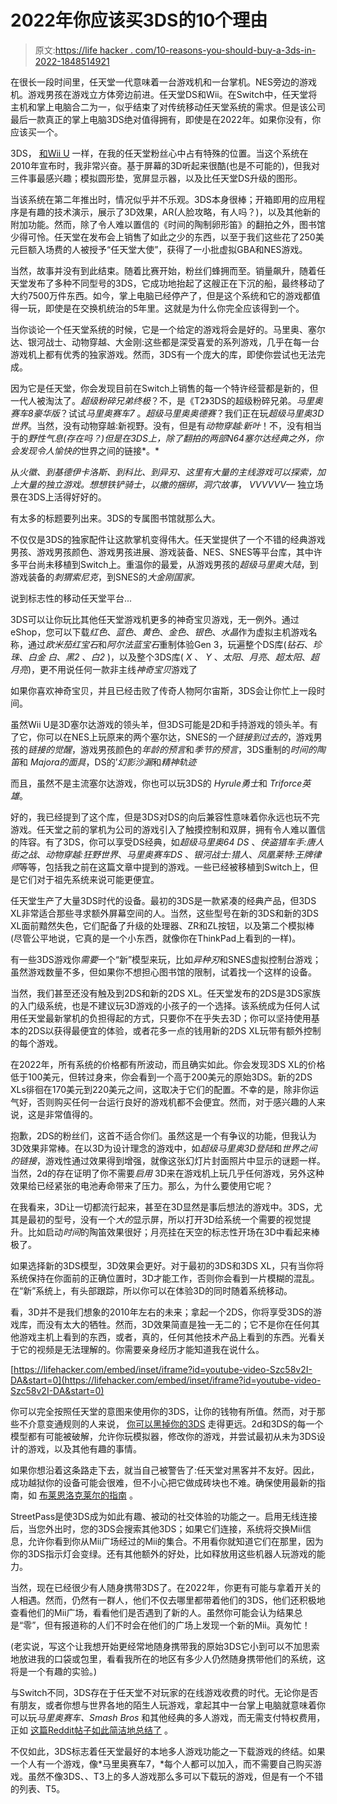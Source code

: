 # 2022年你应该买3DS的10个理由

> 原文:[https://life hacker . com/10-reasons-you-should-buy-a-3ds-in-2022-1848514921](https://lifehacker.com/10-reasons-you-should-buy-a-3ds-in-2022-1848514921)

在很长一段时间里，任天堂一代意味着一台游戏机和一台掌机。NES旁边的游戏机。游戏男孩在游戏立方体旁边前进。任天堂DS和Wii。在Switch中，任天堂将主机和掌上电脑合二为一，似乎结束了对传统移动任天堂系统的需求。但是该公司最后一款真正的掌上电脑3DS绝对值得拥有，即使是在2022年。如果你没有，你应该买一个。

3DS， [和Wii U](https://lifehacker.com/12-reasons-you-should-buy-a-wii-u-in-2022-1848386769) 一样，在我的任天堂粉丝心中占有特殊的位置。当这个系统在2010年宣布时，我非常兴奋。基于屏幕的3D听起来很酷(也是不可能的)，但我对三件事最感兴趣；模拟圆形垫，宽屏显示器，以及比任天堂DS升级的图形。

当该系统在第二年推出时，情况似乎并不乐观。3DS本身很棒；开箱即用的应用程序是有趣的技术演示，展示了3D效果，AR(人脸攻略，有人吗？)，以及其他新的附加功能。然而，除了令人难以置信的《时间的陶制卵形笛》的翻拍之外，图书馆少得可怜。任天堂在发布会上销售了如此之少的东西，以至于我们这些花了250美元巨额入场费的人被授予“任天堂大使”，获得了一小批虚拟GBA和NES游戏。

当然，故事并没有到此结束。随着比赛开始，粉丝们蜂拥而至。销量飙升，随着任天堂发布了多种不同型号的3DS，它成功地抬起了这艘正在下沉的船，最终移动了大约7500万件东西。如今，掌上电脑已经停产了，但是这个系统和它的游戏都值得一玩，即使是在交换机统治的5年里。这就是为什么你完全应该得到一个。

当你谈论一个任天堂系统的时候，它是一个给定的游戏将会是好的。马里奥、塞尔达、银河战士、动物穿越、大金刚:这些都是深受喜爱的系列游戏，几乎在每一台游戏机上都有优秀的独家游戏。然而，3DS有一个庞大的库，即使你尝试也无法完成。

因为它是任天堂，你会发现目前在Switch上销售的每一个特许经营都是新的，但一代人被淘汰了。*超级粉碎兄弟终极*？不，是《T2》3DS的超级粉碎兄弟。*马里奥赛车8豪华版*？试试*马里奥赛车7* 。*超级马里奥奥德赛*？我们正在玩*超级马里奥3D世界*。当然，没有动物穿越:新视野。没有，但是有*动物穿越:新叶*！不，没有相当于的*野性气息(存在吗？)但是在3DS上，除了翻拍的两部N64塞尔达经典之外，你会发现令人愉快的*世界之间的链接*。*

从*火徽、*到*基德伊卡洛斯、*到*科比、*到*异刃、*这里有大量的主线游戏可以探索，加上大量的独立游戏。想想*铁铲骑士*，*以撒的捆绑*，*洞穴故事*， *VVVVVV—* 独立场景在3DS上活得好好的。

有太多的标题要列出来。3DS的专属图书馆就那么大。

不仅仅是3DS的独家配件让这款掌机变得伟大。任天堂提供了一个不错的经典游戏男孩、游戏男孩颜色、游戏男孩进展、游戏装备、NES、SNES等平台库，其中许多平台尚未移植到Switch上。重温你的最爱，从游戏男孩的*超级马里奥大陆*，到游戏装备的*刺猬索尼克*，到SNES的*大金刚国家。*

说到标志性的移动任天堂平台...

3DS可以让你玩比其他任天堂游戏机更多的神奇宝贝游戏，无一例外。通过eShop，您可以下载*红色*、*蓝色*、*黄色*、*金色*、*银色*、*水晶*作为虚拟主机游戏名称，通过*欧米茄红宝石*和*阿尔法蓝宝石*重制体验Gen 3，玩遍整个DS库(*钻石*、*珍珠*、*白金* *白*、*黑2* 、*白2* )，以及整个3DS库( *X* 、 *Y* 、*太阳*、*月亮*、*超太阳*、*超月亮*)，更不用说任何一款非主线*神奇宝贝*游戏了

如果你喜欢神奇宝贝，并且已经击败了传奇人物阿尔宙斯，3DS会让你忙上一段时间。

虽然Wii U是3D塞尔达游戏的领头羊，但3DS可能是2D和手持游戏的领头羊。有了它，你可以在NES上玩原来的两个塞尔达，SNES的*一个链接到过去的*，游戏男孩的*链接的觉醒*，游戏男孩颜色的*年龄的预言*和*季节的预言*，3DS重制的*时间的陶笛*和 *Majora的面具*，DS的’*幻影沙漏*和*精神轨迹*

而且，虽然不是主流塞尔达游戏，你也可以玩3DS的 *Hyrule勇士*和 *Triforce英雄*。

好的，我已经提到了这个库，但是3DS对DS的向后兼容性意味着你永远也玩不完游戏。任天堂之前的掌机为公司的游戏引入了触摸控制和双屏，拥有令人难以置信的阵容。有了3DS，你可以享受DS经典，如*超级马里奥64 DS* 、*侠盗猎车手:唐人街之战*、*动物穿越:狂野世界*、*马里奥赛车DS* 、*银河战士:猎人*、*凤凰莱特:王牌律师*等等，包括我之前在这篇文章中提到的游戏。一些已经被移植到Switch上，但是它们对于祖先系统来说可能更便宜。

任天堂生产了大量3DS时代的设备。最初的3DS是一款紧凑的经典产品，但3DS XL非常适合那些寻求额外屏幕空间的人。当然，这些型号在新的3DS和新的3DS XL面前黯然失色，它们配备了升级的处理器、ZR和ZL按钮，以及第二个模拟棒(尽管公平地说，它真的是一个小东西，就像你在ThinkPad上看到的一样)。

有一些3DS游戏你*需要*一个“新”模型来玩，比如*异种刃*和SNES虚拟控制台游戏；虽然游戏数量不多，但如果你不想担心图书馆的限制，试着找一个这样的设备。

当然，我们甚至还没有触及到2DS和新的2DS XL。任天堂发布的2DS是3DS家族的入门级系统，也是不建议玩3D游戏的小孩子的一个选择。该系统成为任何人试用任天堂最新掌机的负担得起的方式，只要你不在乎失去3D；你可以坚持使用基本的2DS以获得最便宜的体验，或者花多一点的钱用新的2DS XL玩带有额外控制的每个游戏。

在2022年，所有系统的价格都有所波动，而且确实如此。你会发现3DS XL的价格低于100美元，但转过身来，你会看到一个高于200美元的原始3DS。新的2DS XLs徘徊在170美元到220美元之间，这取决于它们的配置。不幸的是，除非你运气好，否则购买任何一台运行良好的游戏机都不会便宜。然而，对于感兴趣的人来说，这是非常值得的。

抱歉，2DS的粉丝们，这首不适合你们。虽然这是一个有争议的功能，但我认为3D效果非常棒。在以3D为设计理念的游戏中，如*超级马里奥3D登陆*和*世界之间的链接*，游戏性通过效果得到增强，就像这张幻灯片封面照片中显示的谜题一样。当然，2d的存在证明了你不需要*启用* 3D来在游戏机上玩几乎任何游戏，另外这种效果给已经紧张的电池寿命带来了压力。那么，为什么要使用它呢？

在我看来，3D让一切都流行起来，甚至在3D显然是事后想法的游戏中。3DS，尤其是最初的型号，没有一个*大的*显示屏，所以打开3D给系统一个需要的视觉提升。比如启动*时间*的陶笛效果很好；月亮挂在天空的标志性开场在3D中看起来棒极了。

如果选择新的3DS模型，3D效果会更好。对于最初的3DS和3DS XL，只有当你将系统保持在你面前的正确位置时，3D才能工作，否则你会看到一片模糊的混乱。在“新”系统上，有头部跟踪，所以你可以在体验3D的同时随着系统移动。

看，3D并不是我们想象的2010年左右的未来；拿起一个2DS，你将享受3DS的游戏库，而没有太大的牺牲。然而，3D效果简直是独一无二的；它不是你在任何其他游戏主机上看到的东西，或者，真的，任何其他技术产品上看到的东西。光看关于它的视频是无法理解的。你需要亲身经历才能知道我在说什么。

 [https://lifehacker.com/embed/inset/iframe?id=youtube-video-Szc58v2I-DA&start=0](https://lifehacker.com/embed/inset/iframe?id=youtube-video-Szc58v2I-DA&start=0) 

你可以完全按照任天堂的意图来使用你的3DS，让你的钱物有所值。然而，对于那些不介意变通规则的人来说， [你可以黑掉你的3DS](https://3ds.hacks.guide/) 走得更远。2d和3DS的每一个模型都有可能被破解，允许你玩模拟器，修改你的游戏，并尝试最初从未为3DS设计的游戏，以及其他有趣的事情。

如果你想沿着这条路走下去，就当自己被警告了:任天堂对黑客并不友好。因此，成功越狱你的设备可能会很难，但不小心把它做成砖块也不难。确保使用最新的指南，如 [布莱恩洛克莱尔的指南](https://www.youtube.com/watch?v=Szc58v2I-DA&ab_channel=BlaineLocklair) 。

StreetPass是使3DS成为如此有趣、被动的社交体验的功能之一。启用无线连接后，当您外出时，您的3DS会搜索其他3DS；如果它们连接，系统将交换Mii信息，允许你看到你从Mii广场经过的Mii的集合。不用看你就知道它们在那里，因为你的3DS指示灯会变绿。还有其他额外的好处，比如释放用这些机器人玩游戏的能力。

当然，现在已经很少有人随身携带3DS了。在2022年，你更有可能与拿着开关的人相遇。然而，仍然有一群人，他们不仅去哪里都带着他们的3DS，他们还积极地查看他们的Mii广场，看看他们是否遇到了新的人。虽然你可能会认为结果总是“零”，但有报道称的人们不时会在他们的广场上发现一个新的Mii。真匆忙！

(老实说，写这个让我想开始更经常地随身携带我的原始3DS它小到可以不加思索地放进我的口袋或包里，看看我所在的地区有多少人仍然随身携带他们的系统，这将是一个有趣的实验。)

与Switch不同，3DS存在于任天堂不对玩家的在线游戏收费的时代。无论你是否有朋友，或者你想与世界各地的陌生人玩游戏，拿起其中一台掌上电脑就意味着你可以玩*马里奥赛车、Smash Bros* 和其他经典的多人游戏，而无需支付特权费用，正如 [这篇Reddit帖子如此简洁地总结了](https://www.reddit.com/r/3DS/comments/mkglbt/who_at_nintendo_hq_thought_hmm_yeas_lets_make/) 。

不仅如此，3DS标志着任天堂最好的本地多人游戏功能之一下载游戏的终结。如果一个人有一个游戏，像*马里奥赛车7，*每个人都可以加入，而不需要自己购买游戏。虽然不像3DS、、T3上的多人游戏那么多可以下载玩的游戏，但是有一个不错的列表、T5。